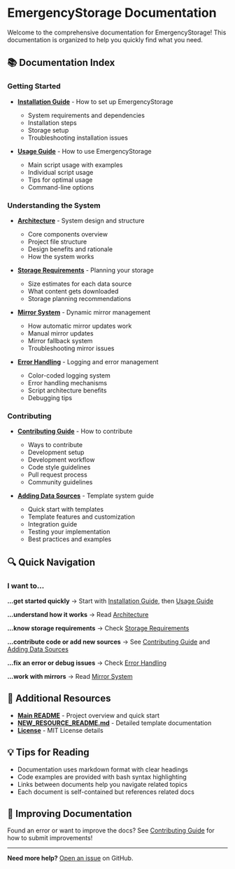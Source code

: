 # EmergencyStorage Documentation

Welcome to the comprehensive documentation for EmergencyStorage! This documentation is organized to help you quickly find what you need.

## 📚 Documentation Index

### Getting Started

- **[Installation Guide](INSTALLATION.md)** - How to set up EmergencyStorage
  - System requirements and dependencies
  - Installation steps
  - Storage setup
  - Troubleshooting installation issues

- **[Usage Guide](USAGE.md)** - How to use EmergencyStorage
  - Main script usage with examples
  - Individual script usage
  - Tips for optimal usage
  - Command-line options

### Understanding the System

- **[Architecture](ARCHITECTURE.md)** - System design and structure
  - Core components overview
  - Project file structure
  - Design benefits and rationale
  - How the system works

- **[Storage Requirements](STORAGE.md)** - Planning your storage
  - Size estimates for each data source
  - What content gets downloaded
  - Storage planning recommendations

- **[Mirror System](MIRROR_SYSTEM.md)** - Dynamic mirror management
  - How automatic mirror updates work
  - Manual mirror updates
  - Mirror fallback system
  - Troubleshooting mirror issues

- **[Error Handling](ERROR_HANDLING.md)** - Logging and error management
  - Color-coded logging system
  - Error handling mechanisms
  - Script architecture benefits
  - Debugging tips

### Contributing

- **[Contributing Guide](CONTRIBUTING.md)** - How to contribute
  - Ways to contribute
  - Development setup
  - Development workflow
  - Code style guidelines
  - Pull request process
  - Community guidelines

- **[Adding Data Sources](ADDING_SOURCES.md)** - Template system guide
  - Quick start with templates
  - Template features and customization
  - Integration guide
  - Testing your implementation
  - Best practices and examples

## 🔍 Quick Navigation

### I want to...

**...get started quickly**
→ Start with [Installation Guide](INSTALLATION.md), then [Usage Guide](USAGE.md)

**...understand how it works**
→ Read [Architecture](ARCHITECTURE.md)

**...know storage requirements**
→ Check [Storage Requirements](STORAGE.md)

**...contribute code or add new sources**
→ See [Contributing Guide](CONTRIBUTING.md) and [Adding Data Sources](ADDING_SOURCES.md)

**...fix an error or debug issues**
→ Check [Error Handling](ERROR_HANDLING.md)

**...work with mirrors**
→ Read [Mirror System](MIRROR_SYSTEM.md)

## 📝 Additional Resources

- **[Main README](../README.md)** - Project overview and quick start
- **[NEW_RESOURCE_README.md](../NEW_RESOURCE_README.md)** - Detailed template documentation
- **[License](../LICENSE)** - MIT License details

## 💡 Tips for Reading

- Documentation uses markdown format with clear headings
- Code examples are provided with bash syntax highlighting
- Links between documents help you navigate related topics
- Each document is self-contained but references related docs

## 🤝 Improving Documentation

Found an error or want to improve the docs? See [Contributing Guide](CONTRIBUTING.md) for how to submit improvements!

---

**Need more help?** [Open an issue](https://github.com/VictoKu1/EmergencyStorage/issues) on GitHub.
